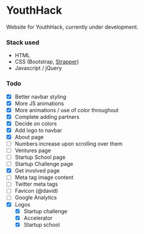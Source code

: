 # YouthHack
Website for YouthHack, currently under development.

### Stack used
* HTML
* CSS (Bootstrap, [Strapper](https://github.com/ccabo1/strapper))
* Javascript / jQuery

### Todo
- [x] Better navbar styling
- [x] More JS animations
- [x] More animations / use of color throughout
- [x] Complete adding partners
- [x] Decide on colors
- [x] Add logo to navbar
- [x] About page
- [ ] Numbers increase upon scrolling over them
- [ ] Ventures page
- [ ] Startup School page
- [ ] Startup Challenge page
- [x] Get involved page
- [ ] Meta tag image content
- [ ] Twitter meta tags
- [ ] Favicon (@david)
- [ ] Google Analytics
- [x] Logos
  - [x] Startup challenge
  - [x] Accelerator
  - [x] Startup school
